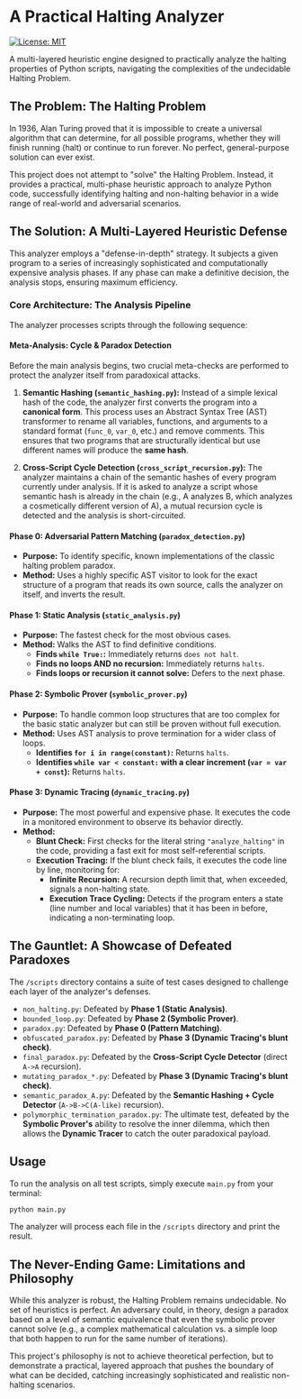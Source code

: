 # A Practical Halting Analyzer

[![License: MIT](https://img.shields.io/badge/License-MIT-yellow.svg)](https://opensource.org/licenses/MIT)

A multi-layered heuristic engine designed to practically analyze the halting properties of Python scripts, navigating the complexities of the undecidable Halting Problem.

## The Problem: The Halting Problem

In 1936, Alan Turing proved that it is impossible to create a universal algorithm that can determine, for all possible programs, whether they will finish running (halt) or continue to run forever. No perfect, general-purpose solution can ever exist.

This project does not attempt to "solve" the Halting Problem. Instead, it provides a practical, multi-phase heuristic approach to analyze Python code, successfully identifying halting and non-halting behavior in a wide range of real-world and adversarial scenarios.

## The Solution: A Multi-Layered Heuristic Defense

This analyzer employs a "defense-in-depth" strategy. It subjects a given program to a series of increasingly sophisticated and computationally expensive analysis phases. If any phase can make a definitive decision, the analysis stops, ensuring maximum efficiency.

### Core Architecture: The Analysis Pipeline

The analyzer processes scripts through the following sequence:

#### Meta-Analysis: Cycle & Paradox Detection
Before the main analysis begins, two crucial meta-checks are performed to protect the analyzer itself from paradoxical attacks.

1.  **Semantic Hashing (`semantic_hashing.py`):** Instead of a simple lexical hash of the code, the analyzer first converts the program into a **canonical form**. This process uses an Abstract Syntax Tree (AST) transformer to rename all variables, functions, and arguments to a standard format (`func_0`, `var_0`, etc.) and remove comments. This ensures that two programs that are structurally identical but use different names will produce the **same hash**.

2.  **Cross-Script Cycle Detection (`cross_script_recursion.py`):** The analyzer maintains a chain of the semantic hashes of every program currently under analysis. If it is asked to analyze a script whose semantic hash is already in the chain (e.g., A analyzes B, which analyzes a cosmetically different version of A), a mutual recursion cycle is detected and the analysis is short-circuited.

#### Phase 0: Adversarial Pattern Matching (`paradox_detection.py`)
*   **Purpose:** To identify specific, known implementations of the classic halting problem paradox.
*   **Method:** Uses a highly specific AST visitor to look for the exact structure of a program that reads its own source, calls the analyzer on itself, and inverts the result.

#### Phase 1: Static Analysis (`static_analysis.py`)
*   **Purpose:** The fastest check for the most obvious cases.
*   **Method:** Walks the AST to find definitive conditions.
    *   **Finds `while True:`:** Immediately returns `does not halt`.
    *   **Finds no loops AND no recursion:** Immediately returns `halts`.
    *   **Finds loops or recursion it cannot solve:** Defers to the next phase.

#### Phase 2: Symbolic Prover (`symbolic_prover.py`)
*   **Purpose:** To handle common loop structures that are too complex for the basic static analyzer but can still be proven without full execution.
*   **Method:** Uses AST analysis to prove termination for a wider class of loops.
    *   **Identifies `for i in range(constant)`:** Returns `halts`.
    *   **Identifies `while var < constant:` with a clear increment (`var = var + const`):** Returns `halts`.

#### Phase 3: Dynamic Tracing (`dynamic_tracing.py`)
*   **Purpose:** The most powerful and expensive phase. It executes the code in a monitored environment to observe its behavior directly.
*   **Method:**
    *   **Blunt Check:** First checks for the literal string `"analyze_halting"` in the code, providing a fast exit for most self-referential scripts.
    *   **Execution Tracing:** If the blunt check fails, it executes the code line by line, monitoring for:
        *   **Infinite Recursion:** A recursion depth limit that, when exceeded, signals a non-halting state.
        *   **Execution Trace Cycling:** Detects if the program enters a state (line number and local variables) that it has been in before, indicating a non-terminating loop.

## The Gauntlet: A Showcase of Defeated Paradoxes

The `/scripts` directory contains a suite of test cases designed to challenge each layer of the analyzer's defenses.

*   `non_halting.py`: Defeated by **Phase 1 (Static Analysis)**.
*   `bounded_loop.py`: Defeated by **Phase 2 (Symbolic Prover)**.
*   `paradox.py`: Defeated by **Phase 0 (Pattern Matching)**.
*   `obfuscated_paradox.py`: Defeated by **Phase 3 (Dynamic Tracing's blunt check)**.
*   `final_paradox.py`: Defeated by the **Cross-Script Cycle Detector** (direct `A->A` recursion).
*   `mutating_paradox_*.py`: Defeated by **Phase 3 (Dynamic Tracing's blunt check)**.
*   `semantic_paradox_A.py`: Defeated by the **Semantic Hashing + Cycle Detector** (`A->B->C(A-like)` recursion).
*   `polymorphic_termination_paradox.py`: The ultimate test, defeated by the **Symbolic Prover's** ability to resolve the inner dilemma, which then allows the **Dynamic Tracer** to catch the outer paradoxical payload.

## Usage

To run the analysis on all test scripts, simply execute `main.py` from your terminal:

```bash
python main.py
```

The analyzer will process each file in the `/scripts` directory and print the result.

## The Never-Ending Game: Limitations and Philosophy

While this analyzer is robust, the Halting Problem remains undecidable. No set of heuristics is perfect. An adversary could, in theory, design a paradox based on a level of semantic equivalence that even the symbolic prover cannot solve (e.g., a complex mathematical calculation vs. a simple loop that both happen to run for the same number of iterations).

This project's philosophy is not to achieve theoretical perfection, but to demonstrate a practical, layered approach that pushes the boundary of what can be decided, catching increasingly sophisticated and realistic non-halting scenarios.
